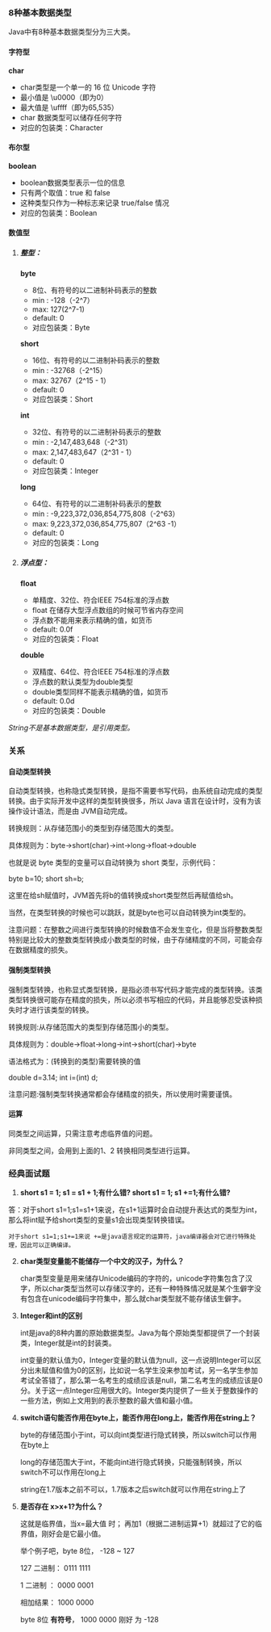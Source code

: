 ### 8种基本数据类型

Java中有8种基本数据类型分为三大类。

#### 字符型

**char**

- char类型是一个单一的 16 位 Unicode 字符
- 最小值是 \u0000（即为0）
- 最大值是 \uffff（即为65,535）
- char 数据类型可以储存任何字符
- 对应的包装类：Character

#### 布尔型

**boolean**

- boolean数据类型表示一位的信息
- 只有两个取值：true 和 false
- 这种类型只作为一种标志来记录 true/false 情况
- 对应的包装类：Boolean

#### 数值型

1. ##### 整型：

   **byte**

   - 8位、有符号的以二进制补码表示的整数
   - min :  -128（-2^7）
   - max:  127(2^7-1)
   - default: 0
   - 对应包装类：Byte

   **short**

   - 16位、有符号的以二进制补码表示的整数
   - min :  -32768（-2^15）
   - max:  32767（2^15 - 1）
   - default: 0
   - 对应包装类：Short

   **int**

   - 32位、有符号的以二进制补码表示的整数
   - min :  -2,147,483,648（-2^31）
   - max:  2,147,483,647（2^31 - 1）
   - default: 0
   - 对应包装类：Integer

   **long**

   - 64位、有符号的以二进制补码表示的整数
   - min :  -9,223,372,036,854,775,808（-2^63）
   - max:  9,223,372,036,854,775,807（2^63 -1）
   - default: 0
   - 对应的包装类：Long

2. ##### 浮点型：

   **float**

   - 单精度、32位、符合IEEE 754标准的浮点数
   - float 在储存大型浮点数组的时候可节省内存空间
   - 浮点数不能用来表示精确的值，如货币
   - default: 0.0f
   - 对应的包装类：Float

   **double**

   - 双精度、64位、符合IEEE 754标准的浮点数
   - 浮点数的默认类型为double类型
   - double类型同样不能表示精确的值，如货币
   - default: 0.0d
   - 对应的包装类：Double

*String不是基本数据类型，是引用类型。*

### **关系**

#### **自动类型转换**

自动类型转换，也称隐式类型转换，是指不需要书写代码，由系统自动完成的类型转换。由于实际开发中这样的类型转换很多，所以 Java 语言在设计时，没有为该操作设计语法，而是由 JVM自动完成。

转换规则：从存储范围小的类型到存储范围大的类型。

具体规则为：byte→short(char)→int→long→float→double

也就是说 byte 类型的变量可以自动转换为 short 类型，示例代码：

byte b=10;
short sh=b;

这里在给sh赋值时，JVM首先将b的值转换成short类型然后再赋值给sh。

当然，在类型转换的时候也可以跳跃，就是byte也可以自动转换为int类型的。

注意问题：在整数之间进行类型转换的时候数值不会发生变化，但是当将整数类型特别是比较大的整数类型转换成小数类型的时候，由于存储精度的不同，可能会存在数据精度的损失。

#### **强制类型转换**

强制类型转换，也称显式类型转换，是指必须书写代码才能完成的类型转换。该类类型转换很可能存在精度的损失，所以必须书写相应的代码，并且能够忍受该种损失时才进行该类型的转换。

转换规则:从存储范围大的类型到存储范围小的类型。

具体规则为：double→float→long→int→short(char)→byte

语法格式为：(转换到的类型)需要转换的值

double d=3.14;
int i=(int) d;

注意问题:强制类型转换通常都会存储精度的损失，所以使用时需要谨慎。

#### **运算**

同类型之间运算，只需注意考虑临界值的问题。 

非同类型之间，会用到上面的1、2 转换相同类型进行运算。

### **经典面试题**

1.  **short s1 = 1; s1 = s1 + 1;有什么错? short s1 = 1; s1 +=1;有什么错?**

   答：对于short s1=1;s1=s1+1来说，在s1+1运算时会自动提升表达式的类型为int，那么将int赋予给short类型的变量s1会出现类型转换错误。

    对于short s1=1;s1+=1来说 +=是java语言规定的运算符，java编译器会对它进行特殊处理，因此可以正确编译。

2. **char类型变量能不能储存一个中文的汉子，为什么？**

   char类型变量是用来储存Unicode编码的字符的，unicode字符集包含了汉字，所以char类型当然可以存储汉字的，还有一种特殊情况就是某个生僻字没有包含在unicode编码字符集中，那么就char类型就不能存储该生僻字。

3. **Integer和int的区别**

   int是java的8种内置的原始数据类型。Java为每个原始类型都提供了一个封装类，Integer就是int的封装类。

   int变量的默认值为0，Integer变量的默认值为null，这一点说明Integer可以区分出未赋值和值为0的区别，比如说一名学生没来参加考试，另一名学生参加考试全答错了，那么第一名考生的成绩应该是null，第二名考生的成绩应该是0分。关于这一点Integer应用很大的。Integer类内提供了一些关于整数操作的一些方法，例如上文用到的表示整数的最大值和最小值。

4. **switch语句能否作用在byte上，能否作用在long上，能否作用在string上？**

    byte的存储范围小于int，可以向int类型进行隐式转换，所以switch可以作用在byte上

    long的存储范围大于int，不能向int进行隐式转换，只能强制转换，所以switch不可以作用在long上

    string在1.7版本之前不可以，1.7版本之后switch就可以作用在string上了

5. **是否存在 x>x+1?为什么？**

   这就是临界值，当x=最大值 时； 再加1（根据二进制运算+1）就超过了它的临界值，刚好会是它最小值。 

   举个例子吧，byte 8位， -128 ~ 127  

   127 二进制： 0111 1111

   1 二进制 ：   0000 0001

   相加结果：   1000 0000

   byte 8位 **有符号**，  1000 0000 刚好 为 -128